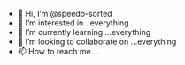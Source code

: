 - 👋 Hi, I’m @speedo-sorted
- 👀 I’m interested in ..everything .
- 🌱 I’m currently learning ...everything
- 💞️ I’m looking to collaborate on ...everything
- 📫 How to reach me ...

<!---
speedo-sorted/speedo-sorted is a ✨ special ✨ repository because its `README.md` (this file) appears on your GitHub profile.
You can click the Preview link to take a look at your changes.
--->
